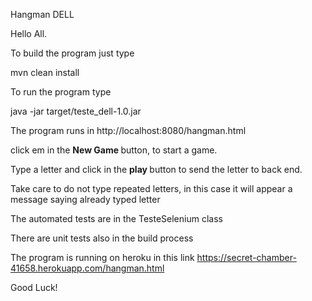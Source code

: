 Hangman DELL

Hello All.

To build the program just type 

mvn clean install

To run the program type

java -jar target/teste_dell-1.0.jar

The program runs in http://localhost:8080/hangman.html

click em in the <b>New Game </b> button, to start a game.

Type a letter and click in the <b>play </b> button to send the letter to back end.

Take care to do not type repeated letters, in this case it will appear a message saying already typed letter

The automated tests are in the TesteSelenium class

There are unit tests also in the build process

The program is running on heroku in this link
https://secret-chamber-41658.herokuapp.com/hangman.html

Good Luck!


